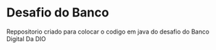 # Desafio do Banco 
 Reppositorio criado para colocar o codigo em java do desafio do Banco Digital Da DIO
